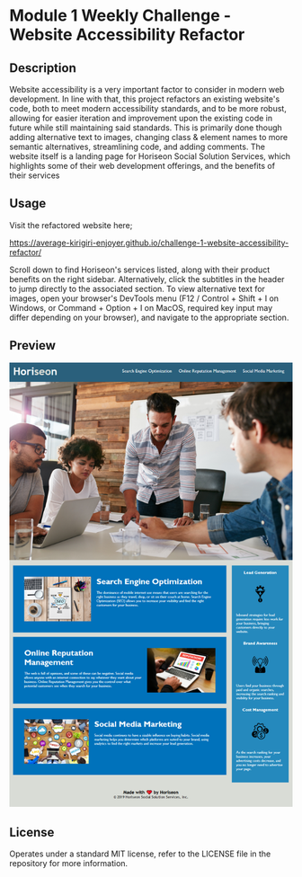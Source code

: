 # Module 1 Weekly Challenge - Website Accessibility Refactor

## Description

Website accessibility is a very important factor to consider in modern web development. In line with that, this project refactors an existing website's code, both to meet modern accessibility standards, and to be more robust, allowing for easier iteration and improvement upon the existing code in future while still maintaining said standards. This is primarily done though adding alternative text to images, changing class & element names to more semantic alternatives, streamlining code, and adding comments. The website itself is a landing page for Horiseon Social Solution Services, which highlights some of their web development offerings, and the benefits of their services

## Usage

Visit the refactored website here;

https://average-kirigiri-enjoyer.github.io/challenge-1-website-accessibility-refactor/

Scroll down to find Horiseon's services listed, along with their product benefits on the right sidebar. Alternatively, click the subtitles in the header to jump directly to the associated section. To view alternative text for images, open your browser's DevTools menu (F12 / Control + Shift + I on Windows, or Command + Option + I on MacOS, required key input may differ depending on your browser), and navigate to the appropriate section.

## Preview

![Preview of the Horiseon Social Services webpage](assets/images/challenge-1-website-preview.png)

## License

Operates under a standard MIT license, refer to the LICENSE file in the repository for more information.
